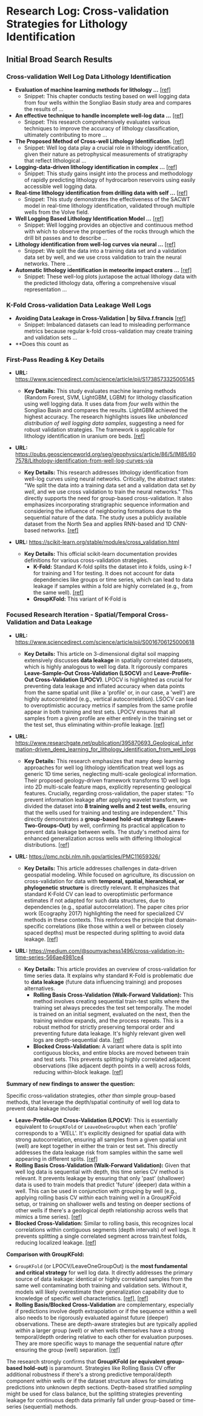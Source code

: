 # Research Log: Cross-validation Strategies for Lithology Identification


## Initial Broad Search Results

### Cross-validation Well Log Data Lithology Identification
- **Evaluation of machine learning methods for lithology ...** [[ref]](https://www.sciencedirect.com/science/article/pii/S1738573325005145)
  - Snippet: This chapter conducts testing based on well logging data from four wells within the Songliao Basin study area and compares the results of ...
- **An effective technique to handle incomplete well-log data ...** [[ref]](https://pmc.ncbi.nlm.nih.gov/articles/PMC11743349/)
  - Snippet: This research comprehensively evaluates various techniques to improve the accuracy of lithology classification, ultimately contributing to more ...
- **The Proposed Method of Cross-well Lithology Identification.** [[ref]](https://www.researchgate.net/figure/The-Proposed-Method-of-Cross-well-Lithology-Identification_fig4_368225540)
  - Snippet: Well log data play a crucial role in lithology identification, given their nature as petrophysical measurements of stratigraphy that reflect lithological ...
- **Logging-data-driven lithology identification in complex ...** [[ref]](https://www.frontiersin.org/journals/earth-science/articles/10.3389/feart.2025.1491334/full)
  - Snippet: This study gains insight into the process and methodology of rapidly predicting lithology of hydrocarbon reservoirs using easily accessible well logging data.
- **Real-time lithology identification from drilling data with self ...** [[ref]](https://www.sciencedirect.com/science/article/abs/pii/S2949891024007978)
  - Snippet: This study demonstrates the effectiveness of the SACWT model in real-time lithology identification, validated through multiple wells from the Volve field.
- **Well Logging Based Lithology Identification Model ...** [[ref]](https://www.mdpi.com/1424-8220/20/13/3643)
  - Snippet: Well logging provides an objective and continuous method with which to observe the properties of the rocks through which the drill bit passes and to describe ...
- **Lithology identification from well-log curves via neural ...** [[ref]](https://pubs.geoscienceworld.org/seg/geophysics/article/86/5/IM85/607578/Lithology-identification-from-well-log-curves-via)
  - Snippet: We split the data into a training data set and a validation data set by well, and we use cross validation to train the neural networks. There ...
- **Automatic lithology identification in meteorite impact craters ...** [[ref]](https://www.nature.com/articles/s41598-024-62959-3)
  - Snippet: These well-log plots juxtapose the actual lithology data with the predicted lithology data, offering a comprehensive visual representation ...

### K-Fold Cross-validation Data Leakage Well Logs
- **Avoiding Data Leakage in Cross-Validation | by Silva.f.francis** [[ref]](https://medium.com/@silva.f.francis/avoiding-data-leakage-in-cross-validation-ba344d4d55c0)
  - Snippet: Imbalanced datasets can lead to misleading performance metrics because regular k-fold cross-validation may create training and validation sets ...
- **Does this count as 

### First-Pass Reading & Key Details

- **URL:** https://www.sciencedirect.com/science/article/pii/S1738573325005145
  - **Key Details:** This study evaluates machine learning methods (Random Forest, SVM, LightGBM, LGBM) for lithology classification using well logging data. It uses data from *four wells* within the Songliao Basin and compares the results. LightGBM achieved the highest accuracy. The research highlights issues like *unbalanced distribution of well logging data samples*, suggesting a need for robust validation strategies. The framework is applicable for lithology identification in uranium ore beds. [[ref]](https://www.sciencedirect.com/science/article/pii/S1738573325005145)

- **URL:** https://pubs.geoscienceworld.org/seg/geophysics/article/86/5/IM85/607578/Lithology-identification-from-well-log-curves-via
  - **Key Details:** This research addresses lithology identification from well-log curves using neural networks. Critically, the abstract states: "We split the data into a training data set and a validation data set *by well*, and we use cross validation to train the neural networks." This directly supports the need for group-based cross-validation. It also emphasizes incorporating stratigraphic sequence information and considering the influence of neighboring formations due to the sequential nature of the data. The study uses a publicly available dataset from the North Sea and applies RNN-based and 1D CNN-based networks. [[ref]](https://pubs.geoscienceworld.org/seg/geophysics/article/86/5/IM85/607578/Lithology-identification-from-well-log-curves-via)

- **URL:** https://scikit-learn.org/stable/modules/cross_validation.html
  - **Key Details:** This official scikit-learn documentation provides definitions for various cross-validation strategies.
    - **K-Fold:** Standard K-fold splits the dataset into *k* folds, using *k-1* for training and 1 for testing. It does not account for data dependencies like groups or time series, which can lead to data leakage if samples within a fold are highly correlated (e.g., from the same well). [[ref]](https://scikit-learn.org/stable/modules/cross_validation.html)
    - **GroupKFold:** This variant of K-Fold is 


### Focused Research Iteration - Spatial/Temporal Cross-Validation and Data Leakage

- **URL:** https://www.sciencedirect.com/science/article/pii/S0016706125000618
  - **Key Details:** This article on 3-dimensional digital soil mapping extensively discusses **data leakage** in spatially correlated datasets, which is highly analogous to well log data. It rigorously compares **Leave-Sample-Out Cross-Validation (LSOCV)** and **Leave-Profile-Out Cross-Validation (LPOCV)**. LPOCV is highlighted as crucial for preventing data leakage and inflated accuracy when data points from the same spatial unit (like a 'profile' or, in our case, a 'well') are highly autocorrelated (e.g., vertical autocorrelation). LSOCV can lead to overoptimistic accuracy metrics if samples from the same profile appear in both training and test sets. LPOCV ensures that all samples from a given profile are either entirely in the training set or the test set, thus eliminating within-profile leakage. [[ref]](https://www.sciencedirect.com/science/article/pii/S0016706125000618)

- **URL:** https://www.researchgate.net/publication/395870693_Geological_information-driven_deep_learning_for_lithology_identification_from_well_logs
  - **Key Details:** This research emphasizes that many deep learning approaches for well log lithology identification treat well logs as generic 1D time series, neglecting multi-scale geological information. Their proposed geology-driven framework transforms 1D well logs into 2D multi-scale feature maps, explicitly representing geological features. Crucially, regarding cross-validation, the paper states: "To prevent information leakage after applying wavelet transform, we divided the dataset into **8 training wells and 2 test wells**, ensuring that the wells used for training and testing are independent." This directly demonstrates a **group-based hold-out strategy (Leave-Two-Groups-Out)** by well, confirming its practical application to prevent data leakage between wells. The study's method aims for enhanced generalization across wells with differing lithological distributions. [[ref]](https://www.researchgate.net/publication/395870693_Geological_information-driven_deep_learning_for_lithology_identification_from_well_logs)

- **URL:** https://pmc.ncbi.nlm.nih.gov/articles/PMC11659326/
  - **Key Details:** This article addresses challenges in data-driven geospatial modeling. While focused on agriculture, its discussion on cross-validation for data with **temporal, spatial, hierarchical, or phylogenetic structure** is directly relevant. It emphasizes that standard K-Fold CV can lead to overoptimistic performance estimates if not adapted for such data structures, due to dependencies (e.g., spatial autocorrelation). The paper cites prior work (Ecography 2017) highlighting the need for specialized CV methods in these contexts. This reinforces the principle that domain-specific correlations (like those within a well or between closely spaced depths) must be respected during splitting to avoid data leakage. [[ref]](https://pmc.ncbi.nlm.nih.gov/articles/PMC11659326/)

- **URL:** https://medium.com/@soumyachess1496/cross-validation-in-time-series-566ae4981ce4
  - **Key Details:** This article provides an overview of cross-validation for time series data. It explains why standard K-Fold is problematic due to **data leakage** (future data influencing training) and proposes alternatives.
    - **Rolling Basis Cross-Validation (Walk-Forward Validation):** This method involves creating sequential train-test splits where the training set always precedes the test set temporally. The model is trained on an initial segment, evaluated on the next, then the training window expands, and the process repeats. This is a robust method for strictly preserving temporal order and preventing future data leakage. It's highly relevant given well logs are depth-sequential data. [[ref]](https://medium.com/@soumyachess1496/cross-validation-in-time-series-566ae4981ce4)
    - **Blocked Cross-Validation:** A variant where data is split into contiguous blocks, and entire blocks are moved between train and test sets. This prevents splitting highly correlated adjacent observations (like adjacent depth points in a well) across folds, reducing within-block leakage. [[ref]](https://medium.com/@soumyachess1496/cross-validation-in-time-series-566ae4981ce4)
    
**Summary of new findings to answer the question:**

Specific cross-validation strategies, *other than* simple group-based methods, that leverage the depth/spatial continuity of well log data to prevent data leakage include:

*   **Leave-Profile-Out Cross-Validation (LPOCV):** This is essentially equivalent to `GroupKFold` or `LeaveOneGroupOut` when each 'profile' corresponds to a 'WELL'. It's explicitly designed for spatial data with strong autocorrelation, ensuring all samples from a given spatial unit (well) are kept together in either the train or test set. This directly addresses the data leakage risk from samples within the same well appearing in different splits. [[ref]](https://www.sciencedirect.com/science/article/pii/S0016706125000618)
*   **Rolling Basis Cross-Validation (Walk-Forward Validation):** Given that well log data is sequential with depth, this time series CV method is relevant. It prevents leakage by ensuring that only 'past' (shallower) data is used to train models that predict 'future' (deeper) data within a well. This can be used in conjunction with grouping by well (e.g., applying rolling basis CV *within* each training well in a GroupKFold setup, or training on shallower wells and testing on deeper sections of other wells if there's a geological depth relationship across wells that mimics a time series). [[ref]](https://medium.com/@soumyachess1496/cross-validation-in-time-series-566ae4981ce4)
*   **Blocked Cross-Validation:** Similar to rolling basis, this recognizes local correlations within contiguous segments (depth intervals) of well logs. It prevents splitting a single correlated segment across train/test folds, reducing localized leakage. [[ref]](https://medium.com/@soumyachess1496/cross-validation-in_time-series-566ae4981ce4)

**Comparison with GroupKFold:**

*   `GroupKFold` (or LPOCV/LeaveOneGroupOut) is the **most fundamental and critical strategy** for well log data. It directly addresses the primary source of data leakage: identical or highly correlated samples from the same well contaminating both training and validation sets. Without it, models will likely overestimate their generalization capability due to knowledge of specific well characteristics. [[ref]](https://scikit-learn.org/stable/modules/cross_validation.html), [[ref]](https://www.sciencedirect.com/science/article/pii/S0016706125000618)
*   **Rolling Basis/Blocked Cross-Validation** are complementary, especially if predictions involve depth extrapolation or if the sequence within a well also needs to be rigorously evaluated against future (deeper) observations. These are depth-aware strategies but are typically applied *within* a larger group (well) or when wells themselves have a strong temporal/depth ordering relative to each other for evaluation purposes. They are more specific ways to manage the sequential nature *after* ensuring the group (well) separation. [[ref]](https://medium.com/@soumyachess1496/cross-validation-in-time-series-566ae4981ce4)

The research strongly confirms that **GroupKFold (or equivalent group-based hold-out)** is paramount. Strategies like Rolling Basis CV offer additional robustness if there's a strong predictive temporal/depth component *within* wells or if the dataset structure allows for simulating predictions into unknown depth sections. Depth-based stratified *sampling* might be used for class balance, but the splitting strategies preventing leakage for continuous depth data primarily fall under group-based or time-series (sequential) methods.